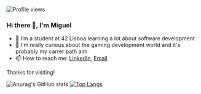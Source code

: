 ![Profile views](https://gpvc.arturio.dev/micas2002)
### Hi there 👋, I'm Miguel
- 🌱 I’m a student at 42 Lisboa learning a lot about software development
- 👀 I'm really curious about the gaming development world and it's probably my carrer path aim  
- 📫 How to reach me: [LinkedIn](https://www.linkedin.com/in/miguel-sousa-b49804246/), [Email](miguelbernardinosousa2002@gmail.com)

Thanks for visiting!

![Anurag's GitHub stats](https://github-readme-stats.vercel.app/api?username=micas2002&theme=gotham&show_icons=true)
[![Top Langs](https://github-readme-stats.vercel.app/api/top-langs/?username=micas2002&theme=gotham&layout=compact)](https://github.com/anuraghazra/github-readme-stats)
<!--
**micas2002/micas2002** is a ✨ _special_ ✨ repository because its `README.md` (this file) appears on your GitHub profile.

Here are some ideas to get you started:

- 🔭 I’m currently working on ...
- 👯 I’m looking to collaborate on ...
- 🤔 I’m looking for help with ...
- 💬 Ask me about ...

- 😄 Pronouns: ...
- ⚡ Fun fact: ...
-->
